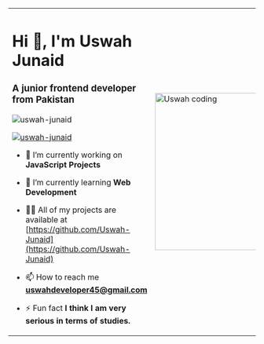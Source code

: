 <table>
  <tr>
    <td>

<h1 align="left">Hi 👋, I'm Uswah Junaid</h1>
<h3 align="left">A junior frontend developer from Pakistan</h3>

<p align="left"> 
  <img src="https://komarev.com/ghpvc/?username=uswah-junaid&label=Profile%20views&color=0e75b6&style=flat" alt="uswah-junaid" /> 
</p>

<p align="left"> 
  <a href="https://github.com/ryo-ma/github-profile-trophy">
    <img src="https://github-profile-trophy.vercel.app/?username=uswah-junaid" alt="uswah-junaid" />
  </a> 
</p>

- 🔭 I’m currently working on **JavaScript Projects**  
- 🌱 I’m currently learning **Web Development**  
- 👨‍💻 All of my projects are available at [https://github.com/Uswah-Junaid](https://github.com/Uswah-Junaid)  
- 📫 How to reach me **uswahdeveloper45@gmail.com**  
- ⚡ Fun fact **I think I am very serious in terms of studies.**

    </td>

    <td>
      <img src="https://sdmntprwestus2.oaiusercontent.com/files/00000000-1c64-61f8-9a43-1f3a5aa7a3bc/raw?..." alt="Uswah coding" width="320"/>
    </td>
  </tr>
</table>
